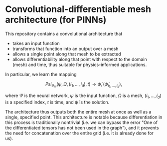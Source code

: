 # Convolutional-differentiable mesh architecture (for PINNs)
This repository contains a convolutional architecture that 
- takes an input function
- transforms that function into an output over a mesh
- allows a single point along that mesh to be extracted
- allows differentiability along that point with respect to the domain (mesh) and time, thus suitable for physics-informed applications.

In particular, we learn the mapping

$$ Psi_{\theta_{\Psi}} (\psi, \Omega, (i_1, ..., i_d), t) \rightarrow \tilde{\psi}, (\tilde{\psi}_{i_1,...,i_d}) ,$$

where $\Psi$ is the neural network, $\psi$ is the input function, $\Omega$ is a mesh, $(i_1,\hdots,i_d)$ is a specified index, $t$ is time, and $\tilde{\psi}$ is the solution.
  
The architecture thus outputs both the entire mesh at once as well as a single, specified point. This architecture is notable because differentiation in this process is traditionally nontrivial (i.e. we can bypass the error "One of the differentiated tensors has not been used in the graph"), and it prevents the need for concatenation over the entire grid (i.e. it is already done for us).

